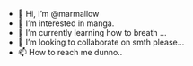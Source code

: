 - 👋 Hi, I’m @marmallow
- 👀 I’m interested in manga.
- 🌱 I’m currently learning how to breath ...
- 💞️ I’m looking to collaborate on smth please...
- 📫 How to reach me dunno..

<!---
marmallow/marmallow is a ✨ special ✨ repository because its `README.md` (this file) appears on your GitHub profile.
You can click the Preview link to take a look at your changes.
--->
